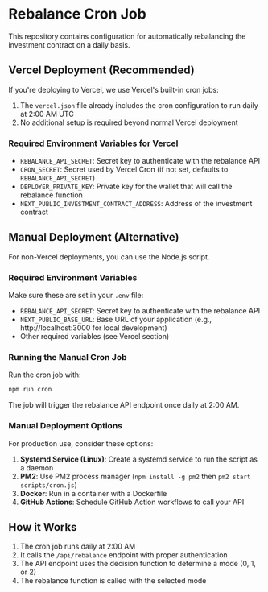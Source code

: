 # Rebalance Cron Job

This repository contains configuration for automatically rebalancing the investment contract on a daily basis.

## Vercel Deployment (Recommended)

If you're deploying to Vercel, we use Vercel's built-in cron jobs:

1. The `vercel.json` file already includes the cron configuration to run daily at 2:00 AM UTC
2. No additional setup is required beyond normal Vercel deployment

### Required Environment Variables for Vercel

- `REBALANCE_API_SECRET`: Secret key to authenticate with the rebalance API
- `CRON_SECRET`: Secret used by Vercel Cron (if not set, defaults to `REBALANCE_API_SECRET`)
- `DEPLOYER_PRIVATE_KEY`: Private key for the wallet that will call the rebalance function
- `NEXT_PUBLIC_INVESTMENT_CONTRACT_ADDRESS`: Address of the investment contract

## Manual Deployment (Alternative)

For non-Vercel deployments, you can use the Node.js script.

### Required Environment Variables

Make sure these are set in your `.env` file:

- `REBALANCE_API_SECRET`: Secret key to authenticate with the rebalance API
- `NEXT_PUBLIC_BASE_URL`: Base URL of your application (e.g., http://localhost:3000 for local development)
- Other required variables (see Vercel section)

### Running the Manual Cron Job

Run the cron job with:

```bash
npm run cron
```

The job will trigger the rebalance API endpoint once daily at 2:00 AM.

### Manual Deployment Options

For production use, consider these options:

1. **Systemd Service (Linux)**: Create a systemd service to run the script as a daemon
2. **PM2**: Use PM2 process manager (`npm install -g pm2` then `pm2 start scripts/cron.js`)
3. **Docker**: Run in a container with a Dockerfile
4. **GitHub Actions**: Schedule GitHub Action workflows to call your API

## How it Works

1. The cron job runs daily at 2:00 AM
2. It calls the `/api/rebalance` endpoint with proper authentication
3. The API endpoint uses the decision function to determine a mode (0, 1, or 2)
4. The rebalance function is called with the selected mode 